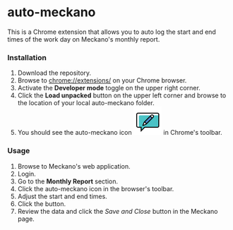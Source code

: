 auto-meckano
============

This is a Chrome extension that allows you to auto log the start and end times of the work day on Meckano's monthly report.

### Installation
1. Download the repository.
2. Browse to [chrome://extensions/](chrome://extensions/) on your Chrome browser.
3. Activate the **Developer mode** toggle on the upper right corner.
4. Click the **Load unpacked** button on the upper left corner and browse to the location of your local auto-meckano folder.
5. You should see the auto-meckano icon ![Image](icon-64.png "auto-meckano") in Chrome's toolbar. 

### Usage
1. Browse to Meckano's web application.
2. Login.
3. Go to the **Monthly Report** section.
4. Click the auto-meckano icon in the browser's toolbar.
5. Adjust the start and end times.
6. Click the button.
7. Review the data and click the *Save and Close* button in the Meckano page.